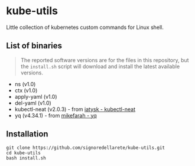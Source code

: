 # kube-utils
Little collection of kubernetes custom commands for Linux shell.

## List of binaries
> The reported software versions are for the files in this repository, but the `install.sh` script will download and install the latest available versions.

- ns (v1.0)
- ctx (v1.0)
- apply-yaml (v1.0)
- del-yaml (v1.0)
- kubectl-neat (v2.0.3) - from [iatysk - kubectl-neat](https://github.com/itaysk/kubectl-neat)
- yq (v4.34.1) - from [mikefarah - yq](https://github.com/mikefarah/yq)

## Installation

```
git clone https://github.com/signoredellarete/kube-utils.git
cd kube-utils
bash install.sh
```

